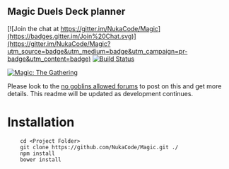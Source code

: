 ## Magic Duels Deck planner

[![Join the chat at https://gitter.im/NukaCode/Magic](https://badges.gitter.im/Join%20Chat.svg)](https://gitter.im/NukaCode/Magic?utm_source=badge&utm_medium=badge&utm_campaign=pr-badge&utm_content=badge)
[![Build Status](https://travis-ci.org/NukaCode/Magic.svg?branch=master)](https://travis-ci.org/NukaCode/Magic)

[![Magic: The Gathering](http://duelgrounds.com/img/magic_banner-1000x2821.jpg)](http://magic.wizards.com)

Please look to the [no goblins allowed forums](http://forum.nogoblinsallowed.com/viewtopic.php?f=38&t=9603) to post on this and get more details.  This readme will be updated as development continues.

# Installation

```
    cd <Project Folder>
    git clone https://github.com/NukaCode/Magic.git ./
    npm install
    bower install
```